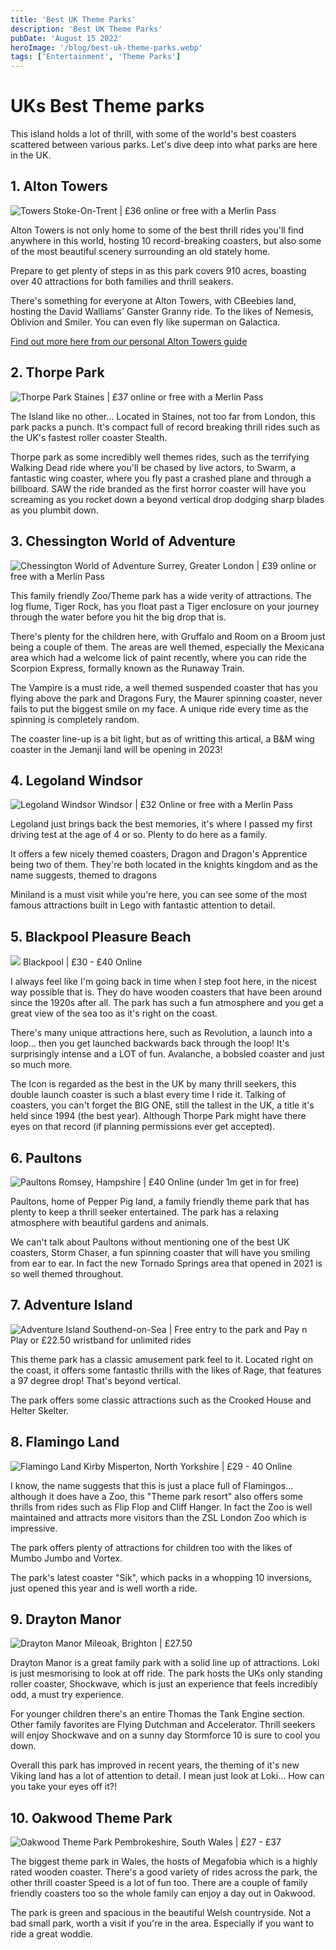 ```yaml
---
title: 'Best UK Theme Parks'
description: 'Best UK Theme Parks'
pubDate: 'August 15 2022'
heroImage: '/blog/best-uk-theme-parks.webp'
tags: ['Entertainment', 'Theme Parks']
---
```


# UKs Best Theme parks

This island holds a lot of thrill, with some of the world's best coasters scattered between various parks. Let's dive deep into what parks are here in the UK.

## 1. Alton Towers

![Towers](/blog/best-uk-theme-parks.webp)
Stoke-On-Trent | £36 online or free with a Merlin Pass

Alton Towers is not only home to some of the best thrill rides you'll find anywhere in this world, hosting 10 record-breaking coasters, but also some of the most beautiful scenery surrounding an old stately home.

Prepare to get plenty of steps in as this park covers 910 acres, boasting over 40 attractions for both families and thrill seakers.

There's something for everyone at Alton Towers, with CBeebies land, hosting the David Walliams' Ganster Granny ride. To the likes of Nemesis, Oblivion and Smiler. You can even fly like superman on Galactica.

[Find out more here from our personal Alton Towers guide](/posts/alton-towers)

## 2. Thorpe Park

![Thorpe Park](/blog/theme-parks/thorpe-park/stealth.webp)
Staines | £37 online or free with a Merlin Pass

The Island like no other... Located in Staines, not too far from London, this park packs a punch. It's compact full of record breaking thrill rides such as the UK's fastest roller coaster Stealth.

Thorpe park as some incredibly well themes rides, such as the terrifying Walking Dead ride where you'll be chased by live actors, to Swarm, a fantastic wing coaster, where you fly past a crashed plane and through a billboard. SAW the ride branded as the first horror coaster will have you screaming as you rocket down a beyond vertical drop dodging sharp blades as you plumbit down.

## 3. Chessington World of Adventure

![Chessington World of Adventure](/blog/theme-parks/chessington/crock-drop-img.webp)
Surrey, Greater London | £39 online or free with a Merlin Pass

This family friendly Zoo/Theme park has a wide verity of attractions. The log flume, Tiger Rock, has you float past a Tiger enclosure on your journey through the water before you hit the big drop that is.

There's plenty for the children here, with Gruffalo and Room on a Broom just being a couple of them. The areas are well themed, especially the Mexicana area which had a welcome lick of paint recently, where you can ride the Scorpion Express, formally known as the Runaway Train.

The Vampire is a must ride, a well themed suspended coaster that has you flying above the park and Dragons Fury, the Maurer spinning coaster, never fails to put the biggest smile on my face. A unique ride every time as the spinning is completely random.

The coaster line-up is a bit light, but as of writting this artical, a B&M wing coaster in the Jemanji land will be opening in 2023!

## 4. Legoland Windsor

![Legoland Windsor](/blog/theme-parks/legoland-windsor.webp)
Windsor | £32 Online or free with a Merlin Pass

Legoland just brings back the best memories, it's where I passed my first driving test at the age of 4 or so. Plenty to do here as a family.

It offers a few nicely themed coasters, Dragon and Dragon's Apprentice being two of them. They're both located in the knights kingdom and as the name suggests, themed to dragons

Miniland is a must visit while you're here, you can see some of the most famous attractions built in Lego with fantastic attention to detail.

## 5. Blackpool Pleasure Beach

![](/blog/theme-parks/blackpool/icon.webp)
Blackpool | £30 - £40 Online

I always feel like I'm going back in time when I step foot here, in the nicest way possible that is. They do have wooden coasters that have been around since the 1920s after all. The park has such a fun atmosphere and you get a great view of the sea too as it's right on the coast.

There's many unique attractions here, such as Revolution, a launch into a loop... then you get launched backwards back through the loop! It's surprisingly intense and a LOT of fun. Avalanche, a bobsled coaster and just so much more.

The Icon is regarded as the best in the UK by many thrill seekers, this double launch coaster is such a blast every time I ride it. Talking of coasters, you can't forget the BIG ONE, still the tallest in the UK, a title it's held since 1994 (the best year). Although Thorpe Park might have there eyes on that record (if planning permissions ever get accepted).

## 6. Paultons

![Paultons](/blog/theme-parks/paultons.webp)
Romsey, Hampshire | £40 Online (under 1m get in for free)

Paultons, home of Pepper Pig land, a family friendly theme park that has plenty to keep a thrill seeker entertained. The park has a relaxing atmosphere with beautiful gardens and animals.

We can't talk about Paultons without mentioning one of the best UK coasters, Storm Chaser, a fun spinning coaster that will have you smiling from ear to ear. In fact the new Tornado Springs area that opened in 2021 is so well themed throughout.

## 7. Adventure Island

![Adventure Island](/blog/theme-parks/adventure-island.webp)
Southend-on-Sea | Free entry to the park and Pay n Play or £22.50 wristband for unlimited rides

This theme park has a classic amusement park feel to it. Located right on the coast, it offers some fantastic thrills with the likes of Rage, that features a 97 degree drop! That's beyond vertical.

The park offers some classic attractions such as the Crooked House and Helter Skelter.

## 8. Flamingo Land

![Flamingo Land](/blog/theme-parks/flamingoland.webp)
Kirby Misperton, North Yorkshire | £29 - 40 Online

I know, the name suggests that this is just a place full of Flamingos... although it does have a Zoo, this "Theme park resort" also offers some thrills from rides such as Flip Flop and Cliff Hanger. In fact the Zoo is well maintained and attracts more visitors than the ZSL London Zoo which is impressive.

The park offers plenty of attractions for children too with the likes of Mumbo Jumbo and Vortex.

The park's latest coaster "Sik", which packs in a whopping 10 inversions, just opened this year and is well worth a ride.

## 9. Drayton Manor

![Drayton Manor](/blog/theme-parks/drayton-manor.webp)
Mileoak, Brighton | £27.50

Drayton Manor is a great family park with a solid line up of attractions. Loki is just mesmorising to look at off ride. The park hosts the UKs only standing roller coaster, Shockwave, which is just an experience that feels incredibly odd, a must try experience.

For younger children there's an entire Thomas the Tank Engine section. Other family favorites are Flying Dutchman and Accelerator. Thrill seekers will enjoy Shockwave and on a sunny day Stormforce 10 is sure to cool you down.

Overall this park has improved in recent years, the theming of it's new Viking land has a lot of attention to detail. I mean just look at Loki... How can you take your eyes off it?!

## 10. Oakwood Theme Park

![Oakwood Theme Park](/blog/theme-parks/oakwood.webp)
Pembrokeshire, South Wales | £27 - £37

The biggest theme park in Wales, the hosts of Megafobia which is a highly rated wooden coaster. There's a good variety of rides across the park, the other thrill coaster Speed is a lot of fun too. There are a couple of family friendly coasters too so the whole family can enjoy a day out in Oakwood.

The park is green and spacious in the beautiful Welsh countryside. Not a bad small park, worth a visit if you're in the area. Especially if you want to ride a great woddie.
